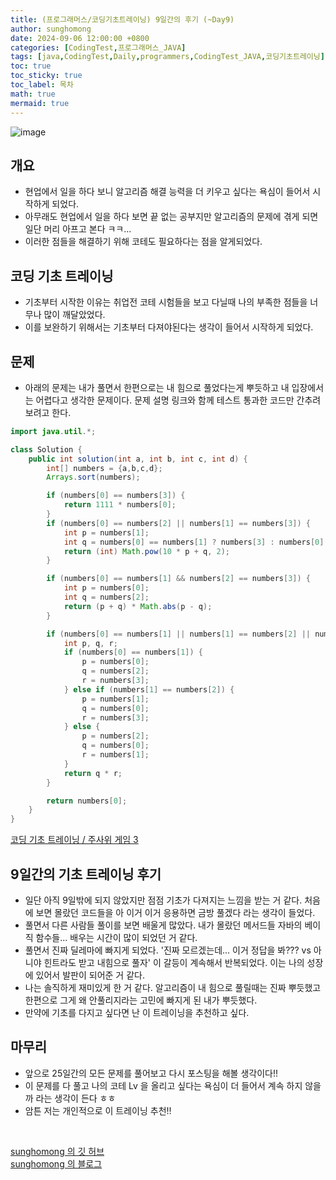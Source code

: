 ```yaml
---
title: (프로그래머스/코딩기초트레이닝) 9일간의 후기 (~Day9)
author: sunghomong
date: 2024-09-06 12:00:00 +0800
categories: [CodingTest,프로그래머스_JAVA]
tags: [java,CodingTest,Daily,programmers,CodingTest_JAVA,코딩기초트레이닝]
toc: true
toc_sticky: true
toc_label: 목차
math: true
mermaid: true
---
```


<div style="">
<img src="https://i.ibb.co/CtkDBqD/image.png" alt="image">
</div>


## 개요

- 현업에서 일을 하다 보니 알고리즘 해결 능력을 더 키우고 싶다는 욕심이 들어서 시작하게 되었다.
- 아무래도 현업에서 일을 하다 보면 끝 없는 공부지만 알고리즘의 문제에 겪게 되면 일단 머리 아프고 본다 ㅋㅋ...
- 이러한 점들을 해결하기 위해 코테도 필요하다는 점을 알게되었다.

## 코딩 기초 트레이닝

- 기초부터 시작한 이유는 취업전 코테 시험들을 보고 다닐때 나의 부족한 점들을 너무나 많이 깨달았었다.
- 이를 보완하기 위해서는 기초부터 다져야된다는 생각이 들어서 시작하게 되었다.

## 문제

- 아래의 문제는 내가 풀면서 한편으로는 내 힘으로 풀었다는게 뿌듯하고 내 입장에서는 어렵다고 생각한 문제이다. 문제 설명 링크와 함께 테스트 통과한 코드만 간추려 보려고 한다.

```java
import java.util.*;

class Solution {
    public int solution(int a, int b, int c, int d) {
        int[] numbers = {a,b,c,d};
        Arrays.sort(numbers);

        if (numbers[0] == numbers[3]) {
            return 1111 * numbers[0];
        }
        if (numbers[0] == numbers[2] || numbers[1] == numbers[3]) {
            int p = numbers[1];
            int q = numbers[0] == numbers[1] ? numbers[3] : numbers[0];
            return (int) Math.pow(10 * p + q, 2);
        }

        if (numbers[0] == numbers[1] && numbers[2] == numbers[3]) {
            int p = numbers[0];
            int q = numbers[2];
            return (p + q) * Math.abs(p - q);
        }

        if (numbers[0] == numbers[1] || numbers[1] == numbers[2] || numbers[2] == numbers[3]) {
            int p, q, r;
            if (numbers[0] == numbers[1]) {
                p = numbers[0];
                q = numbers[2];
                r = numbers[3];
            } else if (numbers[1] == numbers[2]) {
                p = numbers[1];
                q = numbers[0];
                r = numbers[3];
            } else {
                p = numbers[2];
                q = numbers[0];
                r = numbers[1];
            }
            return q * r;
        }

        return numbers[0];
    }
}
```
[코딩 기초 트레이닝 / 주사위 게임 3](https://github.com/sunghomong/Codding_Test_Study/blob/main/Java%2F20240904_%EC%A3%BC%EC%82%AC%EC%9C%84_%EA%B2%8C%EC%9E%843.md)

## 9일간의 기초 트레이닝 후기

- 일단 아직 9일밖에 되지 않았지만 점점 기초가 다져지는 느낌을 받는 거 같다. 처음에 보면 몰랐던 코드들을 아 이거 이거 응용하면 금방 풀겠다 라는 생각이 들었다.
- 풀면서 다른 사람들 풀이를 보면 배울게 많았다. 내가 몰랐던 메서드들 자바의 베이직 함수들... 배우는 시간이 많이 되었던 거 같다.
- 풀면서 진짜 딜레마에 빠지게 되었다. '진짜 모르겠는데... 이거 정답을 봐??? vs 아니야 힌트라도 받고 내힘으로 풀자' 이 갈등이 계속해서 반복되었다. 이는 나의 성장에 있어서 발판이 되어준 거 같다.
- 나는 솔직하게 재미있게 한 거 같다. 알고리즘이 내 힘으로 풀릴때는 진짜 뿌듯했고 한편으로 그게 왜 안풀리지라는 고민에 빠지게 된 내가 뿌듯했다.
- 만약에 기초를 다지고 싶다면 난 이 트레이닝을 추천하고 싶다.

## 마무리

- 앞으로 25일간의 모든 문제를 풀어보고 다시 포스팅을 해볼 생각이다!!
- 이 문제를 다 풀고 나의 코테 Lv 을 올리고 싶다는 욕심이 더 들어서 계속 하지 않을까 라는 생각이 든다 ㅎㅎ
- 암튼 저는 개인적으로 이 트레이닝 추천!!

<br>

[sunghomong 의 깃 허브](https://github.com/sunghomong) <br>
[sunghomong 의 블로그](https://sunghomong.github.io/)

